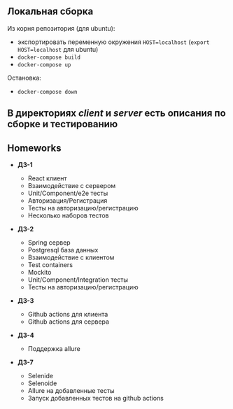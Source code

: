 ## Локальная сборка
Из корня репозитория (для ubuntu):
* экспортировать переменную окружения ``HOST=localhost`` (``export HOST=localhost`` для ubuntu)
* ``docker-compose build``
* ``docker-compose up``
  

Остановка:
* ``docker-compose down``
  
## В директориях *client* и *server* есть описания по сборке и тестированию

## Homeworks
* **ДЗ-1**
  * React клиент 
  * Взаимодействие с сервером
  * Unit/Component/e2e тесты
  * Авторизация/Регистрация
  * Тесты на авторизацию/регистрацию
  * Несколько наборов тестов
* **ДЗ-2** 
  * Spring сервер
  * Postgresql база данных
  * Взаимодействие с клиентом
  * Test containers
  * Mockito
  * Unit/Component/Integration тесты
  * Тесты на авторизацию/регистрацию

* **ДЗ-3** 
   * Github actions для клиента
   * Github actions для сервера

* **ДЗ-4** 
  * Поддержка allure

* **ДЗ-7** 
  * Selenide
  * Selenoide
  * Allure на добавленные тесты
  * Запуск добавленных тестов на github actions
